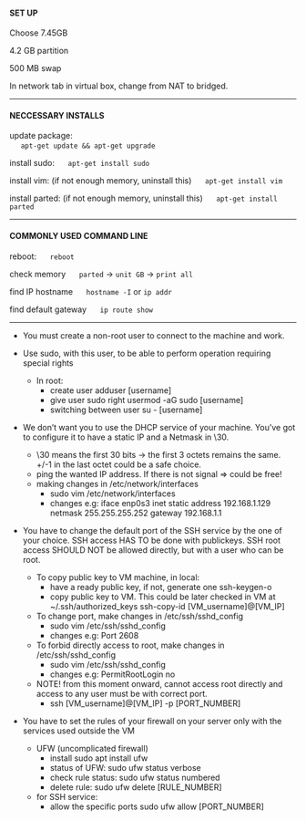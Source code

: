 #### **SET UP**
Choose 7.45GB

4.2 GB partition

500 MB swap

In network tab in virtual box, change from NAT to bridged.

---

#### **NECCESSARY INSTALLS**
update package: <br>
     `apt-get update && apt-get upgrade`

install sudo:
     `apt-get install sudo`

install vim: (if not enough memory, uninstall this)	
     `apt-get install vim`

install parted: (if not enough memory, uninstall this)
     `apt-get install parted`

---

#### **COMMONLY USED COMMAND LINE**
reboot:
     `reboot`

check memory
     `parted` -> `unit GB` -> `print all`

find IP hostname
     `hostname -I` or `ip addr`

find default gateway
     `ip route show`

---

* You must create a non-root user to connect to the machine and work.
* Use sudo, with this user, to be able to perform operation requiring special rights
	- In root:
		+ create user
			adduser [username]
		+ give user sudo right
			usermod -aG sudo [username]
		+ switching between user
			su - [username]

* We don’t want you to use the DHCP service of your machine. You’ve got to configure it to have a static IP and a Netmask in \30.
	- \30 means the first 30 bits -> the first 3 octets remains the same. +/-1 in the last octet could be a safe choice.
	- ping the wanted IP address. If there is not signal => could be free!
	- making changes in /etc/network/interfaces
		+ sudo vim /etc/network/interfaces
		+ changes e.g:
			iface enp0s3 inet static
				address 192.168.1.129
				netmask 255.255.255.252
				gateway 192.168.1.1

* You have to change the default port of the SSH service by the one of your choice. SSH access HAS TO be done with publickeys. SSH root access SHOULD NOT be allowed directly, but with a user who can be root.
	- To copy public key to VM machine, in local:
		+ have a ready public key, if not, generate one
			ssh-keygen-o
		+ copy public key to VM. This could be later checked in VM at ~/.ssh/authorized_keys
			ssh-copy-id [VM_username]@[VM_IP]
	- To change port, make changes in /etc/ssh/sshd_config
		+ sudo vim /etc/ssh/sshd_config
		+ changes e.g:
			Port 2608
	- To forbid directly access to root, make changes in /etc/ssh/sshd_config
		+ sudo vim /etc/ssh/sshd_config
		+ changes e.g:
			PermitRootLogin no
	- NOTE! from this moment onward, cannot access root directly and access to any user must be with correct port.
		+ ssh [VM_username]@[VM_IP] -p [PORT_NUMBER]
		
* You have to set the rules of your firewall on your server only with the services used outside the VM
	- UFW (uncomplicated firewall)
		+ install
			sudo apt install ufw
		+ status of  UFW:
			sudo ufw status verbose
		+ check rule status:
			sudo ufw status numbered
		+ delete rule:
			sudo ufw delete [RULE_NUMBER]
	- for SSH service:
		+ allow the specific ports
			sudo ufw allow [PORT_NUMBER]
		
